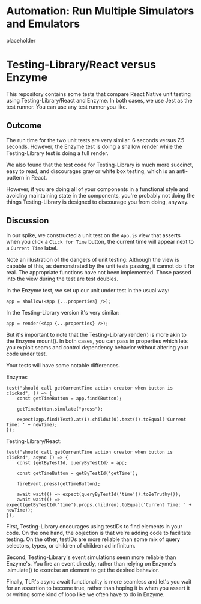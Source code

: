 # Automation: Run Multiple Simulators and Emulators

placeholder

# Testing-Library/React versus Enzyme

This repository contains some tests that compare React Native
unit testing using Testing-Library/React and Enzyme.  In both
cases, we use Jest as the test runner.  You can use any test
runner you like.

## Outcome
The run time for the two unit tests are very similar. 6 seconds
versus 7.5 seconds.  However, the Enzyme test is doing a
shallow render while the Testing-Library test is doing
a full render.  

We also found that the test code for Testing-Library is
much more succinct, easy to read, and discourages gray
or white box testing, which is an anti-pattern in React.

However, if you are doing all of your components in a 
functional style and avoiding maintaining state in the
components, you're probably not doing the things 
Testing-Library is designed to discourage you from doing,
anyway.

## Discussion
In our spike, we constructed a unit test on the `App.js`
view that asserts when you click a `Click for Time` button,
the current time will appear next to a `Current Time` label.

Note an illustration of the dangers of unit testing:  Although
the view is capable of this, as demonstrated by the unit
tests passing, it cannot do it for real.  The appropriate
functions have not been implemented.  Those passed into
the view during the test are test doubles.

In the Enzyme test, we set up our unit under test in the
usual way:

`app = shallow(<App {...properties} />);`

In the Testing-Library version it's very similar:

`app = render(<App {...properties} />);`

But it's important to note that the Testing-Library render()
is more akin to the Enzyme mount().  In both cases, you can
pass in properties which lets you exploit seams and
control dependency behavior without altering your code
under test.

Your tests will have some notable differences.

Enzyme:

```
test("should call getCurrentTime action creator when button is clicked", () => {
    const getTimeButton = app.find(Button);

    getTimeButton.simulate("press");

    expect(app.find(Text).at(1).childAt(0).text()).toEqual('Current Time: ' + newTime);
});
```

Testing-Library/React:

```
test("should call getCurrentTime action creator when button is clicked", async () => {
    const {getByTestId, queryByTestId} = app;

    const getTimeButton = getByTestId('getTime');

    fireEvent.press(getTimeButton);

    await wait(() => expect(queryByTestId('time')).toBeTruthy());
    await wait(() => expect(getByTestId('time').props.children).toEqual('Current Time: ' + newTime));
});
```

First, Testing-Library encourages using testIDs to find
elements in your code.  On the one hand, the objection
is that we're adding code to facilitate testing.  On the
other, testIDs are more reliable than some mix of query
selectors, types, or children of children ad infinitum.

Second, Testing-Library's event simulations seem more
reliable than Enzyme's.  You fire an event directly,
rather than relying on Enzyme's .simulate() to exercise
an element to get the desired behavior.

Finally, TLR's async await functionality is more seamless
and let's you wait for an assertion to become true, rather
than hoping it is when you assert it or writing some kind
of loop like we often have to do in Enzyme.